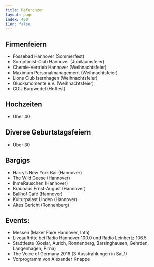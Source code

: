 ```yaml
---
title: Referenzen
layout: page
index: 400
i18n: false
---
```


Firmenfeiern
------------
* Fössebad Hannover (Sommerfest)
* Soroptimist-Club Hannover (Jubiläumsfeier)
* Chemie-Vertrieb Hannover (Weihnachtsfeier)
* Maximum Personalmanagement (Weihnachtsfeier)
* Lions Club Isernhagen (Weihnachtsfeier)
* Glücksmomente e.V. (Weihnachtsfeier)
* CDU Burgwedel (Hoffest)

Hochzeiten
----------
* Über 40

Diverse Geburtstagsfeiern
-------------------------
* Über 30

Bargigs
-------
* Harry’s New York Bar (Hannover)
* The Wild Geese (Hannover)
* IhmeRauschen (Hannover)
* Brauhaus Ernst-August (Hannover)
* Ballhof Café (Hannover)
* Kulturpalast Linden (Hannover)
* Altes Gericht (Ronnenberg)


Events:
---------------------  
* Messen (Maker Faire Hannover, Infa)
* Liveauftritte bei Radio Hannover 100.0 und Radio Leinhertz 106.5
* Stadtfeste (Goslar, Aurich, Ronnenberg, Barsinghausen, Gehrden, Langenhagen, Pirna) 
* The Voice of Germany 2016 (3 Ausstrahlungen in Sat.1)
* Vorprogramm von Alexander Knappe
